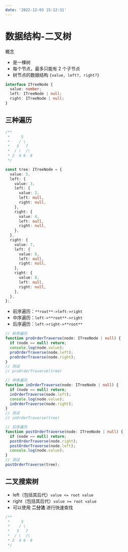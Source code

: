 ```yaml
---
date: '2022-12-03 15:12:31'
---
```


# 数据结构-二叉树

概念

- 是一棵树
- 每个节点，最多只能有 2 个子节点
- 树节点的数据结构 `{value, left?, right?}`

```ts
interface ITreeNode {
  value: number;
  left: ITreeNode | null;
  right: ITreeNode | null;
}
```

## 三种遍历

```ts
/**
 *     5
 *    / \
 *   3   7
 *  / \  /\
 * 2  4 6  8
 */

const tree: ITreeNode = {
  value: 5,
  left: {
    value: 3,
    left: {
      value: 2,
      left: null,
      right: null,
    },
    right: {
      value: 4,
      left: null,
      right: null,
    },
  },
  right: {
    value: 7,
    left: {
      value: 6,
      left: null,
      right: null,
    },
    right: {
      value: 8,
      left: null,
      right: null,
    },
  },
};
```

- 前序遍历：`**root**->left->right`
- 中序遍历：`left->**root**->right`
- 后序遍历：`left->right->**root**`

```ts
// 前序遍历
function proOrderTraverse(node: ITreeNode | null) {
  if (node == null) return;
  console.log(node.value);
  proOrderTraverse(node.left);
  proOrderTraverse(node.right);
}
// 测试
// proOrderTraverse(tree)

// 中序遍历
function inOrderTraverse(node: ITreeNode | null) {
  if (node == null) return;
  inOrderTraverse(node.left);
  console.log(node.value);
  inOrderTraverse(node.right);
}
// 测试
// inOrderTraverse(tree)

// 后序遍历
function postOrderTraverse(node: ITreeNode | null) {
  if (node == null) return;
  postOrderTraverse(node.right);
  postOrderTraverse(node.left);
  console.log(node.value);
}
// 测试
postOrderTraverse(tree);
```

## 二叉搜索树

- left（包括其后代）`value <= root value`
- right（包括其后代）`value >= root value`
- 可以使用 **二分法** 进行快速查找

```js
/**
 *     5
 *    / \
 *   3   7
 *  / \  /\
 * 2  4 6  8
 */
```
